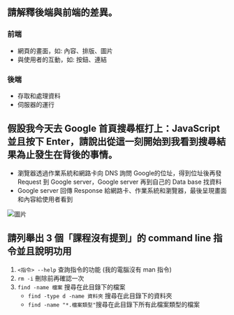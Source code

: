 ## 請解釋後端與前端的差異。
### 前端  
* 網頁的畫面，如: 內容、排版、圖片 
* 與使用者的互動，如: 按鈕、連結
### 後端  
* 存取和處理資料
* 伺服器的運行

## 假設我今天去 Google 首頁搜尋框打上：JavaScript 並且按下 Enter，請說出從這一刻開始到我看到搜尋結果為止發生在背後的事情。
* 瀏覽器透過作業系統和網路卡向 DNS 詢問 Google的位址，得到位址後再發 Request 到 Google server，Google server 再到自己的 Data base 找資料
* Google server 回傳 Response 給網路卡、作業系統和瀏覽器，最後呈現畫面和內容給使用者看到  

![圖片](https://i.imgur.com/vDufwAW.png)



## 請列舉出 3 個「課程沒有提到」的 command line 指令並且說明功用
1. `<指令> --help` 查詢指令的功能 (我的電腦沒有 man 指令)
2. `rm -i` 刪除前再確認一次
3. `find -name 檔案` 搜尋在此目錄下的檔案
    * `find -type d -name 資料夾` 搜尋在此目錄下的資料夾
    * `find -name "*.檔案類型"`搜尋在此目錄下所有此檔案類型的檔案


